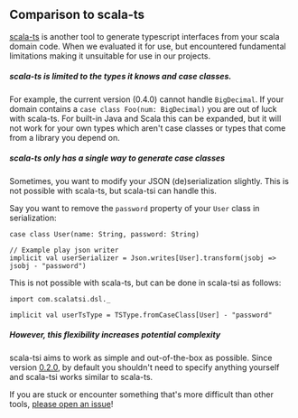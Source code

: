 ## Comparison to scala-ts

[scala-ts](https://github.com/miloszpp/scala-ts) is another tool to generate typescript interfaces from your scala domain code.
When we evaluated it for use, but encountered fundamental limitations making it unsuitable for use in our projects.

##### scala-ts is limited to the types it knows and case classes.

For example, the current version (0.4.0) cannot handle `BigDecimal`.
If your domain contains a `case class Foo(num: BigDecimal)` you are out of luck with scala-ts.
For built-in Java and Scala this can be expanded, but it will not work for your own types which aren't case classes or types that come from a library you depend on. 

##### scala-ts only has a single way to generate case classes

Sometimes, you want to modify your JSON (de)serialization slightly.
This is not possible with scala-ts, but scala-tsi can handle this.

Say you want to remove the `password` property of your `User` class in serialization:
```
case class User(name: String, password: String)

// Example play json writer
implicit val userSerializer = Json.writes[User].transform(jsobj => jsobj - "password")
```

This is not possible with scala-ts, but can be done in scala-tsi as follows:

```
import com.scalatsi.dsl._

implicit val userTsType = TSType.fromCaseClass[User] - "password"
```

##### However, this flexibility increases potential complexity

scala-tsi aims to work as simple and out-of-the-box as possible.
Since version [0.2.0](https://github.com/scala-tsi/scala-tsi/releases/tag/0.2.0), by default you shouldn't need to specify anything yourself and scala-tsi works similar to scala-ts.

If you are stuck or encounter something that's more difficult than other tools, [please open an issue](https://github.com/scala-tsi/scala-tsi/issues)!

